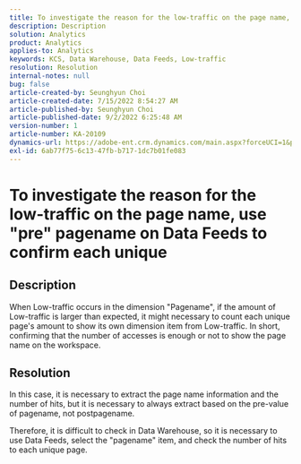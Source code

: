 ```yaml
---
title: To investigate the reason for the low-traffic on the page name, use "pre" pagename on Data Feeds to confirm each unique
description: Description
solution: Analytics
product: Analytics
applies-to: Analytics
keywords: KCS, Data Warehouse, Data Feeds, Low-traffic
resolution: Resolution
internal-notes: null
bug: false
article-created-by: Seunghyun Choi
article-created-date: 7/15/2022 8:54:27 AM
article-published-by: Seunghyun Choi
article-published-date: 9/2/2022 6:25:48 AM
version-number: 1
article-number: KA-20109
dynamics-url: https://adobe-ent.crm.dynamics.com/main.aspx?forceUCI=1&pagetype=entityrecord&etn=knowledgearticle&id=2fba16b6-1b04-ed11-82e4-00224809fcfe
exl-id: 6ab77f75-6c13-47fb-b717-1dc7b01fe083
---
```

# To investigate the reason for the low-traffic on the page name, use "pre" pagename on Data Feeds to confirm each unique

## Description

When Low-traffic occurs in the dimension "Pagename", if the amount of Low-traffic is larger than expected, it might necessary to count each unique page's amount to show its own dimension item from Low-traffic. In short, confirming that the number of accesses is enough or not to show the page name on the workspace. 

## Resolution


In this case, it is necessary to extract the page name information and the number of hits, but it is necessary to always extract based on the pre-value of pagename, not postpagename.

Therefore, it is difficult to check in Data Warehouse, so it is necessary to use Data Feeds, select the "pagename" item, and check the number of hits to each unique page.
